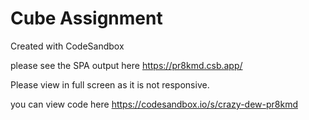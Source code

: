 # Cube Assignment
Created with CodeSandbox

please see the SPA output here https://pr8kmd.csb.app/ 

Please view in full screen as it is not responsive.

you can view code here https://codesandbox.io/s/crazy-dew-pr8kmd
